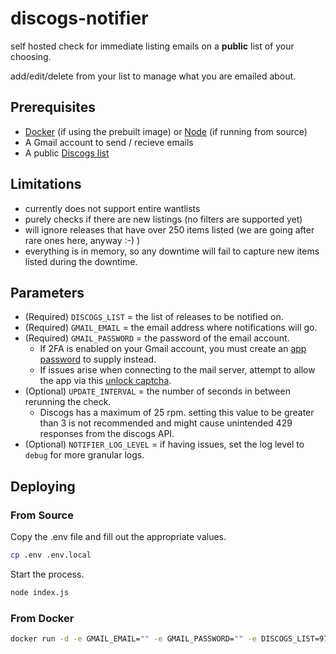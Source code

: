 discogs-notifier
=====================

self hosted check for immediate listing emails on a **public** list of your choosing.

add/edit/delete from your list to manage what you are emailed about. 

## Prerequisites
* [Docker](https://docs.docker.com/get-docker/) (if using the prebuilt image) or [Node](https://nodejs.org/en/download/) (if running from source)
* A Gmail account to send / recieve emails
* A public [Discogs list](https://support.discogs.com/hc/en-us/articles/360001567973-How-To-Make-A-List#:~:text=You%20can%20switch%20a%20list,other%20areas%20on%20the%20site.) 

## Limitations
* currently does not support entire wantlists
* purely checks if there are new listings (no filters are supported yet)
* will ignore releases that have over 250 items listed (we are going after rare ones here, anyway :-) )
* everything is in memory, so any downtime will fail to capture new items listed during the downtime.

## Parameters
- (Required)  `DISCOGS_LIST` = the list of releases to be notified on.
- (Required)  `GMAIL_EMAIL` = the email address where notifications will go.
- (Required)  `GMAIL_PASSWORD` = the password of the email account.
    - If 2FA is enabled on your Gmail account, you must create an [app password](https://support.google.com/accounts/answer/185833?hl=en) to supply instead.
    - If issues arise when connecting to the mail server, attempt to allow the app via this [unlock captcha](https://accounts.google.com/b/0/displayunlockcaptcha).
- (Optional) `UPDATE_INTERVAL` = the number of seconds in between rerunning the check.
    - Discogs has a maximum of 25 rpm. setting this value to be greater than 3 is not recommended and might cause unintended 429 responses from the discogs API.
- (Optional) `NOTIFIER_LOG_LEVEL` = if having issues, set the log level to `debug` for more granular logs.

## Deploying
### From Source
Copy the .env file and fill out the appropriate values.
```bash
cp .env .env.local
```
Start the process.
```bash
node index.js
```
### From Docker
```bash
docker run -d -e GMAIL_EMAIL="" -e GMAIL_PASSWORD="" -e DISCOGS_LIST=976316 evanshriner/discogs-notifier:alpha
```